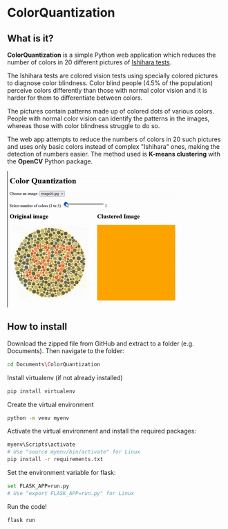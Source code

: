

# ColorQuantization

## What is it?

**ColorQuantization** is a simple Python web application which reduces the number of colors in 20 different pictures of [Ishihara tests]("https://en.wikipedia.org/wiki/Ishihara_test"). 

The Ishihara tests are colored vision tests using specially colored pictures to diagnose color blindness. Color blind people (4.5% of the population) perceive colors differently than those with normal color vision and it is harder for them to differentiate between colors.

The pictures contain patterns made up of colored dots of various colors. People with normal color vision can identify the patterns in the images, whereas those with color blindness struggle to do so.

The web app attempts to reduce the numbers of colors in 20 such pictures and uses only basic colors instead of complex "Ishihara" ones, making the detection of numbers easier. The method used is **K-means clustering** with the **OpenCV** Python package.

![ColorQuantization](data/images/colquant.gif)


## How to install

Download the zipped file from GitHub and extract to a folder (e.g. Documents). Then navigate to the folder:

```sh
cd Documents\ColorQuantization
```

Install virtualenv (if not already installed)

```sh
pip install virtualenv
```

Create the virtual environment

```sh
python -m venv myenv
```

Activate the virtual environment and install the required packages:

```sh
myenv\Scripts\activate
# Use "source myenv/bin/activate" for Linux
pip install -r requirements.txt
```


Set the environment variable for flask:

```sh
set FLASK_APP=run.py 
# Use "export FLASK_APP=run.py" for Linux
```

Run the code!

```sh
flask run
```